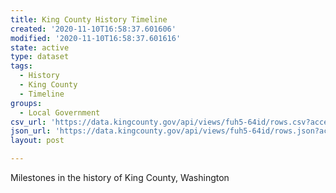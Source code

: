 ```yaml
---
title: King County History Timeline
created: '2020-11-10T16:58:37.601606'
modified: '2020-11-10T16:58:37.601616'
state: active
type: dataset
tags:
  - History
  - King County
  - Timeline
groups:
  - Local Government
csv_url: 'https://data.kingcounty.gov/api/views/fuh5-64id/rows.csv?accessType=DOWNLOAD'
json_url: 'https://data.kingcounty.gov/api/views/fuh5-64id/rows.json?accessType=DOWNLOAD'
layout: post

---
```

Milestones in the history of King County, Washington
